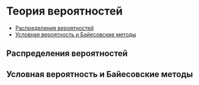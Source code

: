 # Теория вероятностей

* [Распределения вероятностей](#распределения-вероятностей)
* [Условная вероятность и Байесовские методы](#условная-вероятность-и-байесовские-методы)

## Распределения вероятностей

## Условная вероятность и Байесовские методы
